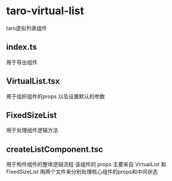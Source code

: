 # taro-virtual-list
taro虚拟列表组件
## index.ts
用于导出组件
## VirtualList.tsx
用于组织组件的props 以及设置默认的参数
## FixedSizeList
用于处理组件逻辑方法

## createListComponent.tsc
用于构件组件的整体逻辑流程
该组件的 props 主要来自 VirtualList 和 FixedSizeList
用两个文件来分别处理核心组件的props和中间状态